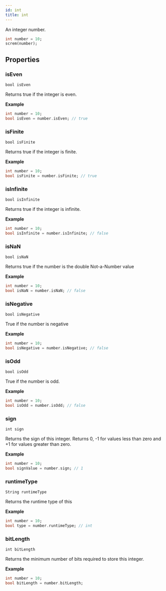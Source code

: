 ```yaml
---
id: int
title: int
---
```


An integer number.

```dart
int number = 10;
screm(number);
```

## Properties

### isEven

`bool isEven`

Returns true if the integer is even.

**Example**
```dart
int number = 10;
bool isEven = number.isEven; // true
```

### isFinite

`bool isFinite`

Returns true if the integer is finite.

**Example**
```dart
int number = 10;
bool isFinite = number.isFinite; // true
```

### isInfinite

`bool isInfinite`

Returns true if the integer is infinite.

**Example**
```dart
int number = 10;
bool isInfinite = number.isInfinite; // false
```

### isNaN

`bool isNaN`

Returns true if the number is the double Not-a-Number value

**Example**
```dart
int number = 10;
bool isNaN = number.isNaN; // false
```


### isNegative

`bool isNegative`

True if the number is negative

**Example**
```dart
int number = 10;
bool isNegative = number.isNegative; // false
```

### isOdd

`bool isOdd`

True if the number is odd.

**Example**
```dart
int number = 10;
bool isOdd = number.isOdd; // false
```

### sign

`int sign`

Returns the sign of this integer. Returns 0, -1 for values less than zero and +1 for values greater than zero.

**Example**
```dart
int number = 10;
bool signValue = number.sign; // 1
```

### runtimeType

`String runtimeType`

Returns the runtime type of this

**Example**
```dart
int number = 10;
bool type = number.runtimeType; // int
```

### bitLength

`int bitLength`

Returns the minimum number of bits required to store this integer.

**Example**
```dart
int number = 10;
bool bitLength = number.bitLength;
```
